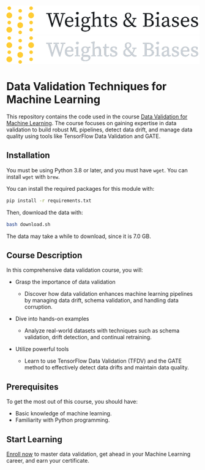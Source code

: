 <p align="center">
  <img src="https://raw.githubusercontent.com/wandb/wandb/508982e50e82c54cbf0dd464a9959fee0e1740ad/.github/wb-logo-lightbg.png#gh-light-mode-only" width="600" alt="Weights & Biases"/>
  <img src="https://raw.githubusercontent.com/wandb/wandb/508982e50e82c54cbf0dd464a9959fee0e1740ad/.github/wb-logo-darkbg.png#gh-dark-mode-only" width="600" alt="Weights & Biases"/>
</p>

# Data Validation Techniques for Machine Learning

This repository contains the code used in the course [Data Validation for Machine Learning](https://www.wandb.courses/courses/data-validation-for-machine-learning). The course focuses on gaining expertise in data validation to build robust ML pipelines, detect data drift, and manage data quality using tools like TensorFlow Data Validation and GATE.

## Installation

You must be using Python 3.8 or later, and you must have `wget`. You can install `wget` with `brew`.

You can install the required packages for this module with:

```bash
pip install -r requirements.txt
```

Then, download the data with:

```bash
bash download.sh
```

The data may take a while to download, since it is 7.0 GB.

## Course Description

In this comprehensive data validation course, you will:

- Grasp the importance of data validation
    - Discover how data validation enhances machine learning pipelines by managing data drift, schema validation, and handling data corruption.

- Dive into hands-on examples
    - Analyze real-world datasets with techniques such as schema validation, drift detection, and continual retraining.

- Utilize powerful tools
    - Learn to use TensorFlow Data Validation (TFDV) and the GATE method to effectively detect data drifts and maintain data quality.

## Prerequisites

To get the most out of this course, you should have:

- Basic knowledge of machine learning.
- Familiarity with Python programming.

## Start Learning

[Enroll now](https://www.wandb.courses/courses/data-validation-for-machine-learning) to master data validation, get ahead in your Machine Learning career, and earn your certificate.

